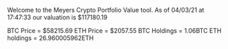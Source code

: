 Welcome to the Meyers Crypto Portfolio Value tool. 
As of 04/03/21 at 17:47:33 our valuation is $117180.19 

BTC Price = $58215.69
 ETH Price = $2057.55
BTC Holdings = 1.06BTC
 ETH holdings = 26.960005962ETH 
